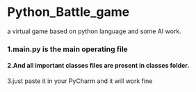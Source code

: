 # Python_Battle_game
<p>a virtual game based on python language and some AI work.</p>
<h3>1.main.py is the main operating file</h3>
<h4>2.And all important classes files are present in classes folder.</h4>
<p>3.just paste it in your PyCharm and it will work fine </p>
